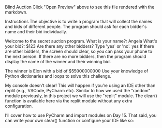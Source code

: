 Blind Auction
Click "Open Preview" above to see this file rendered with the markdown.

Instructions
The objective is to write a program that will collect the names and bids of different people. The program should ask for each bidder's name and their bid individually.

Welcome to the secret auction program.
What is your name?: Angela
What's your bid?: $123
Are there any other bidders? Type 'yes' or 'no'.
yes
If there are other bidders, the screen should clear, so you can pass your phone to the next person. If there are no more bidders, then the program should display the name of the winner and their winning bid.

The winner is Elon with a bid of $55000000000
Use your knowledge of Python dictionaries and loops to solve this challenge.

My console doesn't clear!
This will happen if you’re using an IDE other than replit (e.g., VSCode, PyCharm etc). Similar to how we used the "random" module previously, in this project we will use the "replit" module. The clear() function is available here via the replit module without any extra configuration.

I’ll cover how to use PyCharm and import modules on Day 15. That said, you can write your own clear() function or configure your IDE like so:

